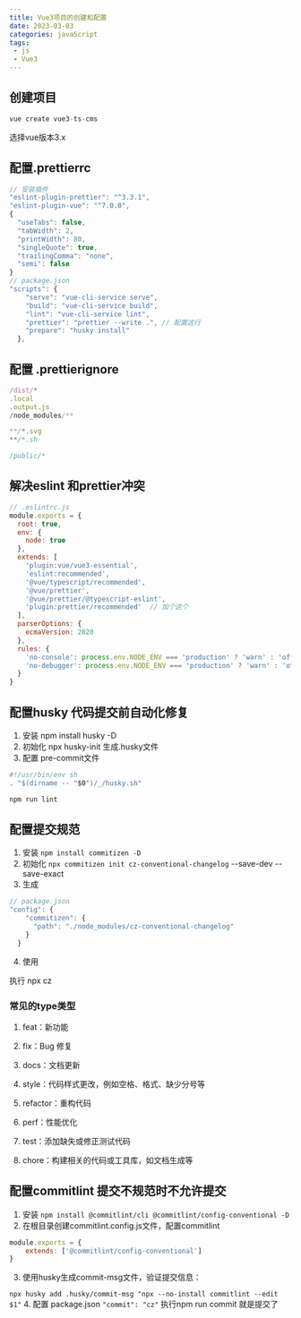```yaml
---
title: Vue3项目的创建和配置
date: 2023-03-03
categories: javaScript
tags:
 - js
 - Vue3
---
```


## 创建项目

``` js
vue create vue3-ts-cms
```
选择vue版本3.x
## 配置.prettierrc


```js
// 安装插件
"eslint-plugin-prettier": "^3.3.1",
"eslint-plugin-vue": "^7.0.0",
{
  "useTabs": false,
  "tabWidth": 2,
  "printWidth": 80,
  "singleQuote": true,
  "trailingComma": "none",
  "semi": false
}
// package.json
"scripts": {
    "serve": "vue-cli-service serve",
    "build": "vue-cli-service build",
    "lint": "vue-cli-service lint",
    "prettier": "prettier --write .", // 配置这行
    "prepare": "husky install"
  },
```
## 配置 .prettierignore

```js
/dist/*
.local
.output.js
/node_modules/**

**/*.svg
**/*.sh

/public/*

```
## 解决eslint 和prettier冲突
```js
// .eslintrc.js
module.exports = {
  root: true,
  env: {
    node: true
  },
  extends: [
    'plugin:vue/vue3-essential',
    'eslint:recommended',
    '@vue/typescript/recommended',
    '@vue/prettier',
    '@vue/prettier/@typescript-eslint',
    'plugin:prettier/recommended'  // 加个这个
  ],
  parserOptions: {
    ecmaVersion: 2020
  },
  rules: {
    'no-console': process.env.NODE_ENV === 'production' ? 'warn' : 'off',
    'no-debugger': process.env.NODE_ENV === 'production' ? 'warn' : 'off'
  }
}

```
## 配置husky  代码提交前自动化修复

1. 安装 npm install husky -D
2. 初始化 npx husky-init   生成.husky文件
3. 配置 pre-commit文件

```js
#!/usr/bin/env sh
. "$(dirname -- "$0")/_/husky.sh"

npm run lint
```
## 配置提交规范
1. 安装 `npm install commitizen -D`
2. 初始化  `npx commitizen init cz-conventional-changelog` --save-dev --save-exact
3. 生成
```js
// package.json
"config": {
    "commitizen": {
      "path": "./node_modules/cz-conventional-changelog"
    }
  }
```
4. 使用

执行 npx cz

### 常见的type类型

1. feat：新功能
2. fix：Bug 修复

3. docs：文档更新

4. style：代码样式更改，例如空格、格式、缺少分号等

5. refactor：重构代码

6. perf：性能优化

7. test：添加缺失或修正测试代码

8. chore：构建相关的代码或工具库，如文档生成等

## 配置commitlint 提交不规范时不允许提交
1. 安装  `npm install @commitlint/cli @commitlint/config-conventional -D`
2. 在根目录创建commitlint.config.js文件，配置commitlint
```js
module.exports = {
    extends: ['@commitlint/config-conventional']
}
```
3. 使用husky生成commit-msg文件，验证提交信息：

`npx husky add .husky/commit-msg "npx --no-install commitlint --edit $1"`
4. 配置 package.json  `"commit": "cz"`   执行npm run commit 就是提交了
